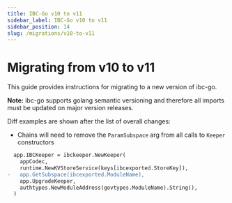 ```yaml
---
title: IBC-Go v10 to v11
sidebar_label: IBC-Go v10 to v11
sidebar_position: 14
slug: /migrations/v10-to-v11
---
```


# Migrating from v10 to v11

This guide provides instructions for migrating to a new version of ibc-go.

**Note:** ibc-go supports golang semantic versioning and therefore all imports must be updated on major version releases.

Diff examples are shown after the list of overall changes:

- Chains will need to remove the `ParamSubspace` arg from all calls to `Keeper` constructors

```diff
  app.IBCKeeper = ibckeeper.NewKeeper(
    appCodec,
    runtime.NewKVStoreService(keys[ibcexported.StoreKey]),
-   app.GetSubspace(ibcexported.ModuleName),
    app.UpgradeKeeper,
    authtypes.NewModuleAddress(govtypes.ModuleName).String(),
  )
```

